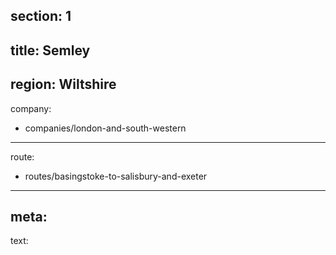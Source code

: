 ﻿section: 1
----
title: Semley
----
region: Wiltshire
----
company:
- companies/london-and-south-western
----
route:
- routes/basingstoke-to-salisbury-and-exeter
----
meta:
----
text: